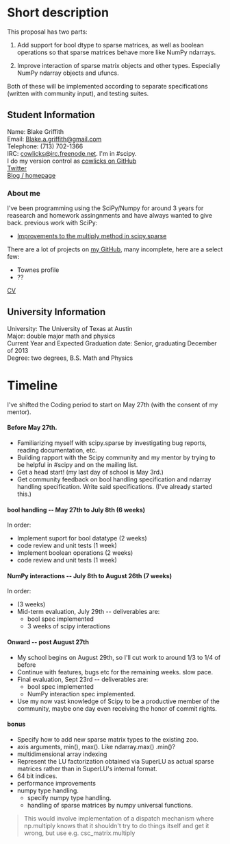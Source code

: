 # Short description
This proposal has two parts:

1. Add support for bool dtype to sparse matrices, as well as boolean operations so that sparse matrices behave more like NumPy ndarrays.

2. Improve interaction of sparse matrix objects and other types. Especially NumPy ndarray objects and ufuncs.

Both of these will be implemented according to separate specifications (written with community input), and testing suites.

## Student Information
Name: Blake Griffith  
Email: Blake.a.griffith@gmail.com  
Telephone: (713) 702-1366  
IRC: cowlicks@irc.freenode.net. I'm in #scipy.  
I do my version control as [cowlicks on GitHub](https://github.com/cowlicks)  
[Twitter](https://twitter.com/cwlcks)  
[Blog / homepage](http://cwl.cx)  

### About me
I've been programming using the SciPy/Numpy for around 3 years for reasearch and homework assingnments and have always wanted to give back.
previous work with SciPy:
* [Improvements to the multiply method in scipy.sparse](https://github.com/scipy/scipy/pull/516)

There are a lot of projects on [my GitHub](https://github.com/cowlicks), many incomplete, here are a select few:
* Townes profile
* ??

[CV](cwl.cx/cv.pdf)

## University Information
University: The University of Texas at Austin  
Major: double major math and physics  
Current Year and Expected Graduation date: Senior, graduating December of 2013  
Degree: two degrees, B.S. Math and Physics  


# Timeline
I've shifted the Coding period to start on May 27th (with the consent of my mentor).

#### Before May 27th.
* Familiarizing myself with scipy.sparse by investigating bug reports, reading documentation, etc.
* Building rapport with the Scipy community and my mentor by trying to be helpful in #scipy and on the mailing list.
* Get a head start! (my last day of school is May 3rd.)
* Get community feedback on bool handling specification and ndarray handling specification. Write said specifications. (I've already started this.)

#### bool handling -- May 27th to July 8th (6 weeks)
In order:
* Implement suport for bool datatype (2 weeks)
* code review and unit tests (1 week)
* Implement boolean operations (2 weeks)
* code review and unit tests (1 week)

#### NumPy interactions -- July 8th to August 26th (7 weeks)
In order:
* (3 weeks)
* Mid-term evaluation, July 29th -- deliverables are:
    * bool spec implemented
    * 3 weeks of scipy interactions

#### Onward -- post August 27th
* My school begins on August 29th, so I'll cut work to around 1/3 to 1/4 of before
* Continue with features, bugs etc for the remaining weeks. slow pace.
* Final evaluation, Sept 23rd -- deliverables are:
   * bool spec implemented
   * NumPy interaction spec implemented.
* Use my now vast knowledge of Scipy to be a productive member of the community, maybe one day even receiving the honor of commit rights.

#### bonus
* Specify how to add new sparse matrix types to the existing zoo.
* axis arguments, min(), max(). Like ndarray.max() .min()?
* multidimensional array indexing 
* Represent the LU factorization obtained via SuperLU as actual sparse matrices rather than in SuperLU's internal format.
* 64 bit indices.
* performance improvements
* numpy type handling.
    * specify numpy type handling.
    * handling of sparse matrices by numpy universal functions.
>  This would involve implementation of a dispatch mechanism where
>    np.multiply knows that it shouldn't try to do things itself and get
>    it wrong, but use e.g. csc\_matrix.multiply
  

